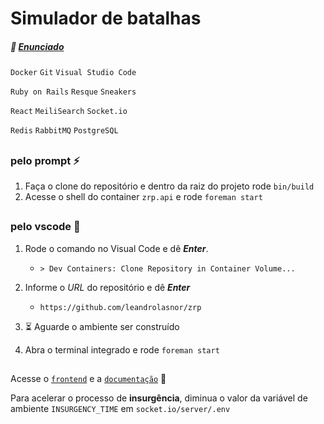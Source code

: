 # Simulador de batalhas

##### :link: [Enunciado](https://zrp.github.io/challenges/dev/)


`Docker` `Git` `Visual Studio Code`

`Ruby on Rails` `Resque` `Sneakers`

`React` `MeiliSearch` `Socket.io`

`Redis` `RabbitMQ` `PostgreSQL`
##
### pelo prompt :zap:

1. Faça o clone do repositório e dentro da raiz do projeto rode `bin/build`
2. Acesse o shell do container `zrp.api` e rode `foreman start`
##
### pelo vscode :rocket:

1. Rode o comando no Visual Code e dê ___Enter___.
    - `> Dev Containers: Clone Repository in Container Volume...`
2. Informe o _URL_ do repositório e dê ___Enter___
    - `https://github.com/leandrolasnor/zrp`
3. :hourglass_flowing_sand: Aguarde o ambiente ser construído

4. Abra o terminal integrado e rode `foreman start`
##
Acesse o [`frontend`](http://localhost:3001) e a [`documentação`](http://localhost:3000/api-docs) :link:

Para acelerar o processo de __insurgência__, diminua o valor da variável de ambiente `INSURGENCY_TIME` em `socket.io/server/.env`
